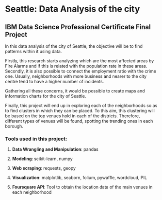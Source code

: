 # Seattle: Data Analysis of the city
## IBM Data Science Professional Certificate Final Project

In this data analysis of the city of Seattle, the objective will be to find patterns within it using data.

Firstly, this research starts analyzing which are the most affected areas by Fire Alarms and if this is related with the population rate in these areas. Secondly, it is also possible to connect the employment ratio with the crime one. Usually, neighborhoods with more business and nearer to the city centre tend to have a higher number of incidents.

Gathering all these concerns, it would be possible to create maps and information charts for the city of Seattle.

Finally, this project will end up in exploring each of the neighborhoods so as to find clusters in which they can be placed. To this aim, this clustering will be based on the top venues hold in each of the districts. Therefore, different types of venues will be found, spotting the trending ones in each borough.

### Tools used in this project:
  1. <b>Data Wrangling and Manipulation</b>: pandas
  
  2. <b>Modeling</b>: scikit-learn, numpy
  
  3. <b>Web scraping</b>: requests, geopy
  
  4. <b>Visualization</b>: matplotlib, seaborn, folium, pywaffle, wordcloud, PIL
  
  5. <b>Foursquare API</b>: Tool to obtain the location data of the main venues in each neighborhood
